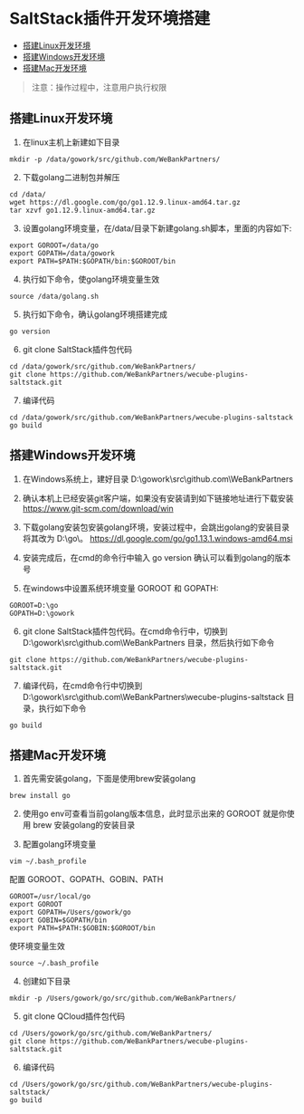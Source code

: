 # SaltStack插件开发环境搭建

- [搭建Linux开发环境](#Linux)  
- [搭建Windows开发环境](#Windows)
- [搭建Mac开发环境](#Mac)

>  注意：操作过程中，注意用户执行权限

## <span id="Linux">搭建Linux开发环境</span>

1. 在linux主机上新建如下目录

```
mkdir -p /data/gowork/src/github.com/WeBankPartners/
```

2. 下载golang二进制包并解压

```
cd /data/
wget https://dl.google.com/go/go1.12.9.linux-amd64.tar.gz 
tar xzvf go1.12.9.linux-amd64.tar.gz 
```

3. 设置golang环境变量，在/data/目录下新建golang.sh脚本，里面的内容如下:

```
export GOROOT=/data/go
export GOPATH=/data/gowork
export PATH=$PATH:$GOPATH/bin:$GOROOT/bin
```

4. 执行如下命令，使golang环境变量生效

```
source /data/golang.sh
```

5. 执行如下命令，确认golang环境搭建完成

```
go version
```

6. git clone SaltStack插件包代码

```
cd /data/gowork/src/github.com/WeBankPartners/
git clone https://github.com/WeBankPartners/wecube-plugins-saltstack.git
```

7. 编译代码

```
cd /data/gowork/src/github.com/WeBankPartners/wecube-plugins-saltstack
go build 
```

## <span id="Windows">搭建Windows开发环境</span>

1. 在Windows系统上，建好目录 D:\gowork\src\github.com\WeBankPartners

2. 确认本机上已经安装git客户端，如果没有安装请到如下链接地址进行下载安装 https://www.git-scm.com/download/win

3. 下载golang安装包安装golang环境，安装过程中，会跳出golang的安装目录将其改为 D:\go\。 https://dl.google.com/go/go1.13.1.windows-amd64.msi

4. 安装完成后，在cmd的命令行中输入 go version 确认可以看到golang的版本号

5. 在windows中设置系统环境变量 GOROOT 和 GOPATH:

```
GOROOT=D:\go
GOPATH=D:\gowork
```

6. git clone SaltStack插件包代码。在cmd命令行中，切换到 D:\gowork\src\github.com\WeBankPartners 目录，然后执行如下命令

```
git clone https://github.com/WeBankPartners/wecube-plugins-saltstack.git
```

7. 编译代码，在cmd命令行中切换到 D:\gowork\src\github.com\WeBankPartners\wecube-plugins-saltstack 目录，执行如下命令

```
go build 
```

## <span id="Mac">搭建Mac开发环境</span>

1. 首先需安装golang，下面是使用brew安装golang

```
brew install go
```

2. 使用go env可查看当前golang版本信息，此时显示出来的 GOROOT 就是你使用 brew 安装golang的安装目录

3. 配置golang环境变量

```
vim ~/.bash_profile
```

配置 GOROOT、GOPATH、GOBIN、PATH

```
GOROOT=/usr/local/go
export GOROOT
export GOPATH=/Users/gowork/go
export GOBIN=$GOPATH/bin
export PATH=$PATH:$GOBIN:$GOROOT/bin
```

使环境变量生效

```
source ~/.bash_profile
```

4. 创建如下目录

```
mkdir -p /Users/gowork/go/src/github.com/WeBankPartners/
```

5. git clone QCloud插件包代码

```
cd /Users/gowork/go/src/github.com/WeBankPartners/
git clone https://github.com/WeBankPartners/wecube-plugins-saltstack.git
```

6. 编译代码

```
cd /Users/gowork/go/src/github.com/WeBankPartners/wecube-plugins-saltstack/
go build
```